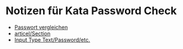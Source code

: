 # Notizen für Kata Password Check
- [Passwort vergleichen](https://stackoverflow.com/questions/58804148/how-to-confirm-two-passwords-are-equal-in-javascript)
- [articel/Section](https://www.mediaevent.de/html/html-section-header.html)
- [Input Type Text/Password/etc.](https://wiki.selfhtml.org/wiki/HTML/Tutorials/Formulare/input/text)
